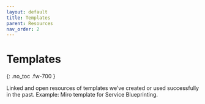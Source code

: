 ```yaml
---
layout: default
title: Templates
parent: Resources
nav_order: 2
---
```


# Templates
{: .no_toc .fw-700 }

Linked and open resources of templates we’ve created or used successfully in the past. Example: Miro template for Service Blueprinting.